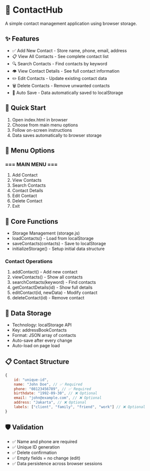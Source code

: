# 📒 ContactHub

A simple contact management application using browser storage.

## ✨ Features

- ✅ Add New Contact - Store name, phone, email, address
- 📋 View All Contacts - See complete contact list
- 🔍 Search Contacts - Find contacts by keyword
- 👁️ View Contact Details - See full contact information
- ✏️ Edit Contacts - Update existing contact data
- 🗑️ Delete Contacts - Remove unwanted contacts
- 💾 Auto Save - Data automatically saved to localStorage

## 🚀 Quick Start

1. Open index.html in browser
2. Choose from main menu options
3. Follow on-screen instructions
4. Data saves automatically to browser storage

## 📝 Menu Options

### === MAIN MENU ===

1. Add Contact
2. View Contacts
3. Search Contacts
4. Contact Details
5. Edit Contact
6. Delete Contact
7. Exit

## 🔧 Core Functions

- Storage Management (storage.js)
- loadContacts() - Load from localStorage
- saveContacts(contacts) - Save to localStorage
- initializeStorage() - Setup initial data structure

### Contact Operations

1. addContact() - Add new contact
2. viewContacts() - Show all contacts
3. searchContacts(keyword) - Find contacts
4. getContactDetails(id) - Show full details
5. editContact(id, newData) - Modify contact
6. deleteContact(id) - Remove contact

## 💾 Data Storage

- Technology: localStorage API
- Key: addressBookContacts
- Format: JSON array of contacts
- Auto-save after every change
- Auto-load on page load

## 📋 Contact Structure

```javascript
{
    id: "unique-id",
    name: "John Doe", // ✅ Required
    phone: "08123456789", // ✅ Required
    birthdate: "1992-09-30", // ❌ Optional
    email: "john@example.com", // ❌ Optional
    address: "Jakarta", // ❌ Optional
    labels: ["client", "family", "friend", "work"] // ❌ Optional
}
```

## 🛡️ Validation

- ✅ Name and phone are required
- ✅ Unique ID generation
- ✅ Delete confirmation
- ✅ Empty fields = no change (edit)
- ✅ Data persistence across browser sessions
